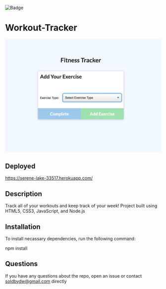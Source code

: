 
![Badge](https://img.shields.io/badge/license-MIT-brightgreen.svg)

# Workout-Tracker

![Demo](Develop/public/demo.png)

## Deployed

https://serene-lake-33517.herokuapp.com/

                   
## Description
                          
Track all of your workouts and keep track of your week! Project built using HTML5, CSS3, JavaScript, and Node.js
                          
## Installation
                          
To install necassary dependencies, run the following command:
                          
npm install
                                                    
## Questions
                                      
If you have any questions about the repo, open an issue or contact soldbydw@gmail.com directly
            
